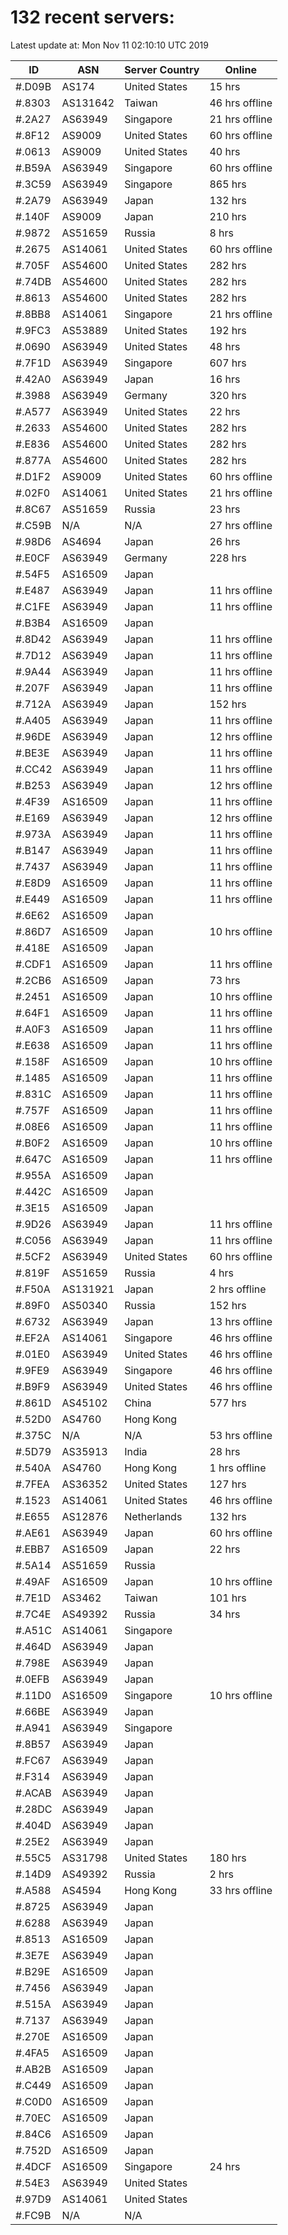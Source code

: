 # 132 recent servers:

Latest update at: Mon Nov 11 02:10:10 UTC 2019

| ID | ASN | Server Country | Online |
| -- | --- | -------------- | ------ |
| #.D09B | AS174 | United States | 15 hrs |
| #.8303 | AS131642 | Taiwan | 46 hrs offline |
| #.2A27 | AS63949 | Singapore | 21 hrs offline |
| #.8F12 | AS9009 | United States | 60 hrs offline |
| #.0613 | AS9009 | United States | 40 hrs |
| #.B59A | AS63949 | Singapore | 60 hrs offline |
| #.3C59 | AS63949 | Singapore | 865 hrs |
| #.2A79 | AS63949 | Japan | 132 hrs |
| #.140F | AS9009 | Japan | 210 hrs |
| #.9872 | AS51659 | Russia | 8 hrs |
| #.2675 | AS14061 | United States | 60 hrs offline |
| #.705F | AS54600 | United States | 282 hrs |
| #.74DB | AS54600 | United States | 282 hrs |
| #.8613 | AS54600 | United States | 282 hrs |
| #.8BB8 | AS14061 | Singapore | 21 hrs offline |
| #.9FC3 | AS53889 | United States | 192 hrs |
| #.0690 | AS63949 | United States | 48 hrs |
| #.7F1D | AS63949 | Singapore | 607 hrs |
| #.42A0 | AS63949 | Japan | 16 hrs |
| #.3988 | AS63949 | Germany | 320 hrs |
| #.A577 | AS63949 | United States | 22 hrs |
| #.2633 | AS54600 | United States | 282 hrs |
| #.E836 | AS54600 | United States | 282 hrs |
| #.877A | AS54600 | United States | 282 hrs |
| #.D1F2 | AS9009 | United States | 60 hrs offline |
| #.02F0 | AS14061 | United States | 21 hrs offline |
| #.8C67 | AS51659 | Russia | 23 hrs |
| #.C59B | N/A | N/A | 27 hrs offline |
| #.98D6 | AS4694 | Japan | 26 hrs |
| #.E0CF | AS63949 | Germany | 228 hrs |
| #.54F5 | AS16509 | Japan | |
| #.E487 | AS63949 | Japan | 11 hrs offline |
| #.C1FE | AS63949 | Japan | 11 hrs offline |
| #.B3B4 | AS16509 | Japan | |
| #.8D42 | AS63949 | Japan | 11 hrs offline |
| #.7D12 | AS63949 | Japan | 11 hrs offline |
| #.9A44 | AS63949 | Japan | 11 hrs offline |
| #.207F | AS63949 | Japan | 11 hrs offline |
| #.712A | AS63949 | Japan | 152 hrs |
| #.A405 | AS63949 | Japan | 11 hrs offline |
| #.96DE | AS63949 | Japan | 12 hrs offline |
| #.BE3E | AS63949 | Japan | 11 hrs offline |
| #.CC42 | AS63949 | Japan | 11 hrs offline |
| #.B253 | AS63949 | Japan | 12 hrs offline |
| #.4F39 | AS16509 | Japan | 11 hrs offline |
| #.E169 | AS63949 | Japan | 12 hrs offline |
| #.973A | AS63949 | Japan | 11 hrs offline |
| #.B147 | AS63949 | Japan | 11 hrs offline |
| #.7437 | AS63949 | Japan | 11 hrs offline |
| #.E8D9 | AS16509 | Japan | 11 hrs offline |
| #.E449 | AS16509 | Japan | 11 hrs offline |
| #.6E62 | AS16509 | Japan | |
| #.86D7 | AS16509 | Japan | 10 hrs offline |
| #.418E | AS16509 | Japan | |
| #.CDF1 | AS16509 | Japan | 11 hrs offline |
| #.2CB6 | AS16509 | Japan | 73 hrs |
| #.2451 | AS16509 | Japan | 10 hrs offline |
| #.64F1 | AS16509 | Japan | 11 hrs offline |
| #.A0F3 | AS16509 | Japan | 11 hrs offline |
| #.E638 | AS16509 | Japan | 11 hrs offline |
| #.158F | AS16509 | Japan | 10 hrs offline |
| #.1485 | AS16509 | Japan | 11 hrs offline |
| #.831C | AS16509 | Japan | 11 hrs offline |
| #.757F | AS16509 | Japan | 11 hrs offline |
| #.08E6 | AS16509 | Japan | 11 hrs offline |
| #.B0F2 | AS16509 | Japan | 10 hrs offline |
| #.647C | AS16509 | Japan | 11 hrs offline |
| #.955A | AS16509 | Japan | |
| #.442C | AS16509 | Japan | |
| #.3E15 | AS16509 | Japan | |
| #.9D26 | AS63949 | Japan | 11 hrs offline |
| #.C056 | AS63949 | Japan | 11 hrs offline |
| #.5CF2 | AS63949 | United States | 60 hrs offline |
| #.819F | AS51659 | Russia | 4 hrs |
| #.F50A | AS131921 | Japan | 2 hrs offline |
| #.89F0 | AS50340 | Russia | 152 hrs |
| #.6732 | AS63949 | Japan | 13 hrs offline |
| #.EF2A | AS14061 | Singapore | 46 hrs offline |
| #.01E0 | AS63949 | United States | 46 hrs offline |
| #.9FE9 | AS63949 | Singapore | 46 hrs offline |
| #.B9F9 | AS63949 | United States | 46 hrs offline |
| #.861D | AS45102 | China | 577 hrs |
| #.52D0 | AS4760 | Hong Kong | |
| #.375C | N/A | N/A | 53 hrs offline |
| #.5D79 | AS35913 | India | 28 hrs |
| #.540A | AS4760 | Hong Kong | 1 hrs offline |
| #.7FEA | AS36352 | United States | 127 hrs |
| #.1523 | AS14061 | United States | 46 hrs offline |
| #.E655 | AS12876 | Netherlands | 132 hrs |
| #.AE61 | AS63949 | Japan | 60 hrs offline |
| #.EBB7 | AS16509 | Japan | 22 hrs |
| #.5A14 | AS51659 | Russia | |
| #.49AF | AS16509 | Japan | 10 hrs offline |
| #.7E1D | AS3462 | Taiwan | 101 hrs |
| #.7C4E | AS49392 | Russia | 34 hrs |
| #.A51C | AS14061 | Singapore | |
| #.464D | AS63949 | Japan | |
| #.798E | AS63949 | Japan | |
| #.0EFB | AS63949 | Japan | |
| #.11D0 | AS16509 | Singapore | 10 hrs offline |
| #.66BE | AS63949 | Japan | |
| #.A941 | AS63949 | Singapore | |
| #.8B57 | AS63949 | Japan | |
| #.FC67 | AS63949 | Japan | |
| #.F314 | AS63949 | Japan | |
| #.ACAB | AS63949 | Japan | |
| #.28DC | AS63949 | Japan | |
| #.404D | AS63949 | Japan | |
| #.25E2 | AS63949 | Japan | |
| #.55C5 | AS31798 | United States | 180 hrs |
| #.14D9 | AS49392 | Russia | 2 hrs |
| #.A588 | AS4594 | Hong Kong | 33 hrs offline |
| #.8725 | AS63949 | Japan | |
| #.6288 | AS63949 | Japan | |
| #.8513 | AS16509 | Japan | |
| #.3E7E | AS63949 | Japan | |
| #.B29E | AS16509 | Japan | |
| #.7456 | AS63949 | Japan | |
| #.515A | AS63949 | Japan | |
| #.7137 | AS63949 | Japan | |
| #.270E | AS16509 | Japan | |
| #.4FA5 | AS16509 | Japan | |
| #.AB2B | AS16509 | Japan | |
| #.C449 | AS16509 | Japan | |
| #.C0D0 | AS16509 | Japan | |
| #.70EC | AS16509 | Japan | |
| #.84C6 | AS16509 | Japan | |
| #.752D | AS16509 | Japan | |
| #.4DCF | AS16509 | Singapore | 24 hrs |
| #.54E3 | AS63949 | United States | |
| #.97D9 | AS14061 | United States | |
| #.FC9B | N/A | N/A | |

